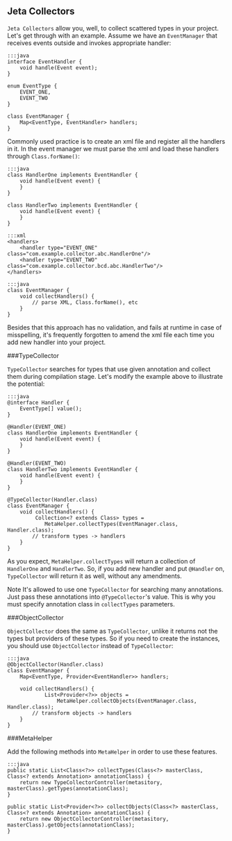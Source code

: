 <div class="page-header">
    <h2>Jeta Collectors</h2>
</div>

`Jeta Collectors` allow you, well, to collect scattered types in your project. Let's get through with an example. Assume we have an `EventManager` that receives events outside and invokes appropriate handler:

    :::java
    interface EventHandler {
        void handle(Event event);
    }

    enum EventType {
        EVENT_ONE,
        EVENT_TWO
    }

    class EventManager {
        Map<EventType, EventHandler> handlers;
    }

Commonly used practice is to create an xml file and register all the handlers in it. In the event manager we must parse the xml and load these handlers through `Class.forName()`:

    :::java
    class HandlerOne implements EventHandler {
        void handle(Event event) {
        }
    }

    class HandlerTwo implements EventHandler {
        void handle(Event event) {
        }
    }

<span/>

    :::xml
    <handlers>
        <handler type="EVENT_ONE" class="com.example.collector.abc.HandlerOne"/>
        <handler type="EVENT_TWO" class="com.example.collector.bcd.abc.HandlerTwo"/>
    </handlers>

<span/>

    :::java
    class EventManager {
        void collectHandlers() {
            // parse XML, Class.forName(), etc
        }
    }

Besides that this approach has no validation, and fails at runtime in case of misspelling, it's frequently forgotten to amend the xml file each time you add new handler into your project.

###TypeCollector

`TypeCollector` searches for types that use given annotation and collect them during compilation stage. Let's modify the example above to illustrate the potential:


    :::java
    @interface Handler {
        EventType[] value();
    }

    @Handler(EVENT_ONE)
    class HandlerOne implements EventHandler {
        void handle(Event event) {
        }
    }

    @Handler(EVENT_TWO)
    class HandlerTwo implements EventHandler {
        void handle(Event event) {
        }
    }

    @TypeCollector(Handler.class)
    class EventManager {
        void collectHandlers() {
             Collection<? extends Class> types =
                MetaHelper.collectTypes(EventManager.class, Handler.class);
            // transform types -> handlers
        }
    }

As you expect, `MetaHelper.collectTypes` will return a collection of `HandlerOne` and `HandlerTwo`. So, if you add new handler and put `@Handler` on, `TypeCollector` will return it as well, without any amendments.

 <span class="label label-info">Note</span> It's allowed to use one `TypeCollector` for searching many annotations. Just pass these annotations into `@TypeCollector`'s value. This is why you must specify annotation class in `collectTypes` parameters.

###ObjectCollector

`ObjectCollector` does the same as `TypeCollector`, unlike it returns not the types but providers of these types. So if you need to create the instances, you should use `ObjectCollector` instead of `TypeCollector`:

    :::java
    @ObjectCollector(Handler.class)
    class EventManager {
        Map<EventType, Provider<EventHandler>> handlers;

        void collectHandlers() {
                List<Provider<?>> objects =
                    MetaHelper.collectObjects(EventManager.class, Handler.class);
            // transform objects -> handlers
        }
    }

###MetaHelper

Add the following methods into `MetaHelper` in order to use these features.

    :::java
    public static List<Class<?>> collectTypes(Class<?> masterClass, Class<? extends Annotation> annotationClass) {
        return new TypeCollectorController(metasitory, masterClass).getTypes(annotationClass);
    }

    public static List<Provider<?>> collectObjects(Class<?> masterClass, Class<? extends Annotation> annotationClass) {
        return new ObjectCollectorController(metasitory, masterClass).getObjects(annotationClass);
    }

